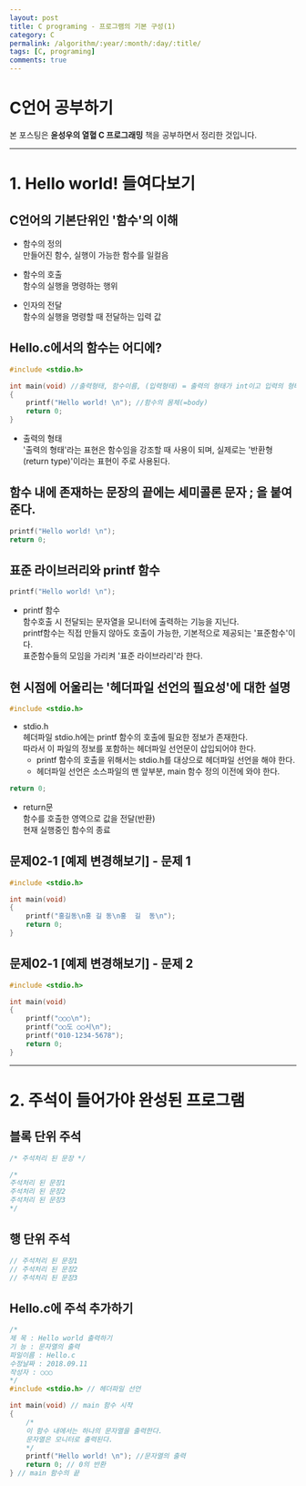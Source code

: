 ```yaml
---
layout: post
title: C programing - 프로그램의 기본 구성(1)
category: C
permalink: /algorithm/:year/:month/:day/:title/
tags: [C, programing]
comments: true
---
```

# C언어 공부하기
본 포스팅은 **윤성우의 열혈 C 프로그래밍** 책을 공부하면서 정리한 것입니다.

***

# 1. Hello world! 들여다보기
## C언어의 기본단위인 '함수'의 이해
- 함수의 정의  
	만들어진 함수, 실행이 가능한 함수를 일컬음

- 함수의 호출  
	함수의 실행을 명령하는 행위

- 인자의 전달  
	함수의 실행을 명령할 때 전달하는 입력 값

## Hello.c에서의 함수는 어디에?
```c
#include <stdio.h>

int main(void) //출력형태, 함수이름, (입력형태) = 출력의 형태가 int이고 입력의 형태가 void인 main이라는 이름의 함수
{
	printf("Hello world! \n"); //함수의 몸체(=body)
	return 0;
}
```
- 출력의 형태  
	'출력의 형태'라는 표현은 함수임을 강조할 때 사용이 되며,	실제로는 '반환형(return type)'이라는 표현이 주로 사용된다.

## 함수 내에 존재하는 문장의 끝에는 세미콜론 문자 ; 을 붙여준다.
```c
printf("Hello world! \n");
return 0;
```

## 표준 라이브러리와 printf 함수
```c
printf("Hello world! \n");
```
- printf 함수  
	함수호출 시 전달되는 문자열을 모니터에 출력하는 기능을 지닌다.  
	printf함수는 직접 만들지 않아도 호출이 가능한, 기본적으로 제공되는 '표준함수'이다.  
	표준함수들의 모임을 가리켜 '표준 라이브라리'라 한다.

## 현 시점에 어울리는 '헤더파일 선언의 필요성'에 대한 설명
```c
#include <stdio.h>
```
- stdio.h  
	헤더파일 stdio.h에는 printf 함수의 호출에 필요한 정보가 존재한다.  
	따라서 이 파일의 정보를 포함하는 헤더파일 선언문이 삽입되어야 한다.  
	- printf 함수의 호출을 위해서는 stdio.h를 대상으로 헤더파일 선언을 해야 한다.  
	- 헤더파일 선언은 소스파일의 맨 앞부분, main 함수 정의 이전에 와야 한다.  

```c
return 0;
```
- return문  
	함수를 호출한 영역으로 값을 전달(반환)  
	현재 실행중인 함수의 종료

## 문제02-1 [예제 변경해보기] - 문제 1
```c
#include <stdio.h>

int main(void)
{
	printf("홍길동\n홍 길 동\n홍  길  동\n");
	return 0;
}
```

## 문제02-1 [예제 변경해보기] - 문제 2
```c
#include <stdio.h>

int main(void)
{
	printf("○○○\n");
	printf("○○도 ○○시\n");
	printf("010-1234-5678");
	return 0;
}
```

***

# 2. 주석이 들어가야 완성된 프로그램
## 블록 단위 주석
```c
/* 주석처리 된 문장 */
```
```c
/*
주석처리 된 문장1
주석처리 된 문장2
주석처리 된 문장3
*/
```

## 행 단위 주석
```c
// 주석처리 된 문장1
// 주석처리 된 문장2
// 주석처리 된 문장3
```

## Hello.c에 주석 추가하기
```c
/*
제 목 : Hello world 출력하기
기 능 : 문자열의 출력
파일이름 : Hello.c
수정날짜 : 2018.09.11
작성자 : ○○○
*/
#include <stdio.h> // 헤더파일 선언

int main(void) // main 함수 시작
{
	/*
	이 함수 내에서는 하나의 문자열을 출력한다.
	문자열은 모니터로 출력된다.
	*/
	printf("Hello world! \n"); //문자열의 출력
	return 0; // 0의 반환
} // main 함수의 끝
```
